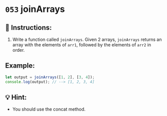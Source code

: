 # `053` joinArrays

## 📝 Instructions:

1. Write a function called `joinArrays`. Given 2 arrays, `joinArrays` returns an array with the elements of `arr1`, followed by the elements of `arr2` in order.

## Example:

```Javascript
let output = joinArrays([1, 2], [3, 4]);
console.log(output); // --> [1, 2, 3, 4]
```
## 💡 Hint:

+ You should use the concat method.

